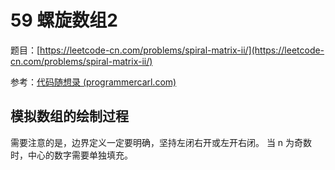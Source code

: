# 59 螺旋数组2

题目：[https://leetcode-cn.com/problems/spiral-matrix-ii/](https://leetcode-cn.com/problems/spiral-matrix-ii/)

参考：[代码随想录 (programmercarl.com)](https://programmercarl.com/0059.螺旋矩阵II.html)

## 模拟数组的绘制过程

需要注意的是，边界定义一定要明确，坚持左闭右开或左开右闭。
当 n 为奇数时，中心的数字需要单独填充。